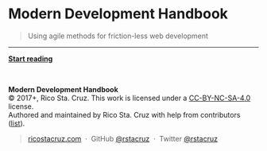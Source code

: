 # Modern Development Handbook

> Using agile methods for friction-less web development

---

**[Start reading](intro/README.md)**

<br>

**Modern Development Handbook**<br>
© 2017+, Rico Sta. Cruz. This work is licensed under a [CC-BY-NC-SA-4.0][CC] license.<br>
Authored and maintained by Rico Sta. Cruz with help from contributors ([list][contributors]).

> [ricostacruz.com](http://ricostacruz.com) &nbsp;&middot;&nbsp;
> GitHub [@rstacruz](https://github.com/rstacruz) &nbsp;&middot;&nbsp;
> Twitter [@rstacruz](https://twitter.com/rstacruz)

[CC]: https://creativecommons.org/licenses/by-nc-sa/4.0/
[contributors]: http://github.com/rstacruz/modern-development/contributors
